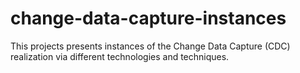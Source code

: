 # change-data-capture-instances
This projects presents instances of the Change Data Capture (CDC) realization via different technologies and techniques.
